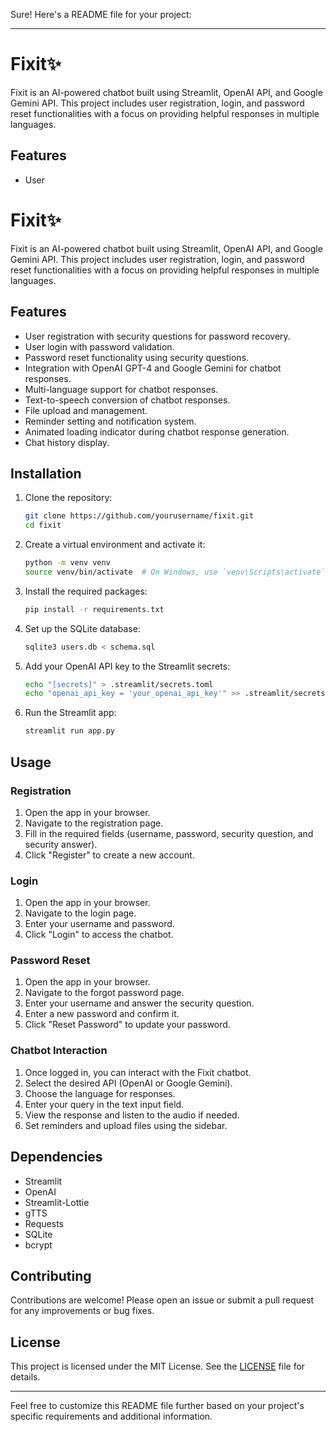 Sure! Here's a README file for your project:

---

# Fixit✨

Fixit is an AI-powered chatbot built using Streamlit, OpenAI API, and Google Gemini API. This project includes user registration, login, and password reset functionalities with a focus on providing helpful responses in multiple languages.

## Features

- User

# Fixit✨

Fixit is an AI-powered chatbot built using Streamlit, OpenAI API, and Google Gemini API. This project includes user registration, login, and password reset functionalities with a focus on providing helpful responses in multiple languages.

## Features

- User registration with security questions for password recovery.
- User login with password validation.
- Password reset functionality using security questions.
- Integration with OpenAI GPT-4 and Google Gemini for chatbot responses.
- Multi-language support for chatbot responses.
- Text-to-speech conversion of chatbot responses.
- File upload and management.
- Reminder setting and notification system.
- Animated loading indicator during chatbot response generation.
- Chat history display.

## Installation

1. Clone the repository:
    ```sh
    git clone https://github.com/yourusername/fixit.git
    cd fixit
    ```

2. Create a virtual environment and activate it:
    ```sh
    python -m venv venv
    source venv/bin/activate  # On Windows, use `venv\Scripts\activate`
    ```

3. Install the required packages:
    ```sh
    pip install -r requirements.txt
    ```

4. Set up the SQLite database:
    ```sh
    sqlite3 users.db < schema.sql
    ```

5. Add your OpenAI API key to the Streamlit secrets:
    ```sh
    echo "[secrets]" > .streamlit/secrets.toml
    echo "openai_api_key = 'your_openai_api_key'" >> .streamlit/secrets.toml
    ```

6. Run the Streamlit app:
    ```sh
    streamlit run app.py
    ```

## Usage

### Registration

1. Open the app in your browser.
2. Navigate to the registration page.
3. Fill in the required fields (username, password, security question, and security answer).
4. Click "Register" to create a new account.

### Login

1. Open the app in your browser.
2. Navigate to the login page.
3. Enter your username and password.
4. Click "Login" to access the chatbot.

### Password Reset

1. Open the app in your browser.
2. Navigate to the forgot password page.
3. Enter your username and answer the security question.
4. Enter a new password and confirm it.
5. Click "Reset Password" to update your password.

### Chatbot Interaction

1. Once logged in, you can interact with the Fixit chatbot.
2. Select the desired API (OpenAI or Google Gemini).
3. Choose the language for responses.
4. Enter your query in the text input field.
5. View the response and listen to the audio if needed.
6. Set reminders and upload files using the sidebar.

## Dependencies

- Streamlit
- OpenAI
- Streamlit-Lottie
- gTTS
- Requests
- SQLite
- bcrypt

## Contributing

Contributions are welcome! Please open an issue or submit a pull request for any improvements or bug fixes.

## License

This project is licensed under the MIT License. See the [LICENSE](LICENSE) file for details.

---

Feel free to customize this README file further based on your project's specific requirements and additional information.
